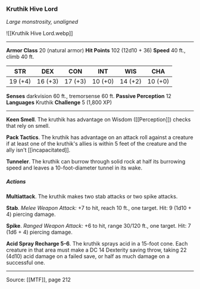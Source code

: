 ### Kruthik Hive Lord
_Large monstrosity, unaligned_

![[Kruthik Hive Lord.webp]]




---

**Armor Class** 20 (natural armor)
**Hit Points** 102 (12d10 + 36)
**Speed** 40 ft., climb 40 ft.

| STR     | DEX     | CON     | INT     | WIS     | CHA     |
|---------|---------|---------|---------|---------|---------|
| 19 (+4) | 16 (+3) | 17 (+3) | 10 (+0) | 14 (+2) | 10 (+0) |

**Senses** darkvision 60 ft., tremorsense 60 ft.
**Passive Perception** 12
**Languages** Kruthik
**Challenge** 5 (1,800 XP)

---

**Keen Smell**. The kruthik has advantage on Wisdom ([[Perception]]) checks that rely on smell.

**Pack Tactics**. The kruthik has advantage on an attack roll against a creature if at least one of the kruthik's allies is within 5 feet of the creature and the ally isn't [[incapacitated]].

**Tunneler**. The kruthik can burrow through solid rock at half its burrowing speed and leaves a 10-foot-diameter tunnel in its wake.

##### Actions
**Multiattack**. The kruthik makes two stab attacks or two spike attacks.

**Stab**. _Melee Weapon Attack:_ +7 to hit, reach 10 ft., one target. Hit: 9 (1d10 + 4) piercing damage.

**Spike**. _Ranged Weapon Attack:_ +6 to hit, range 30/120 ft., one target. Hit: 7 (1d6 + 4) piercing damage.

**Acid Spray Recharge 5-6**. The kruthik sprays acid in a 15-foot cone. Each creature in that area must make a DC 14 Dexterity saving throw, taking 22 (4d10) acid damage on a failed save, or half as much damage on a successful one.


---

Source: [[MTF]], page 212